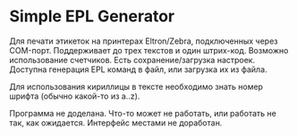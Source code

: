 # Simple EPL Generator

Для печати этикеток на принтерах Eltron/Zebra, подключенных через COM-порт.
Поддерживает до трех текстов и один штрих-код.
Возможно использование счетчиков.
Есть сохранение/загрузка настроек.
Доступна генерация EPL команд в файл, или загрузка их из файла.

Для использования кириллицы в тексте необходимо знать номер шрифта (обычно какой-то из a..z).

Программа не доделана. Что-то может не работать, или работать не так, как ожидается. Интерфейс местами не доработан.
